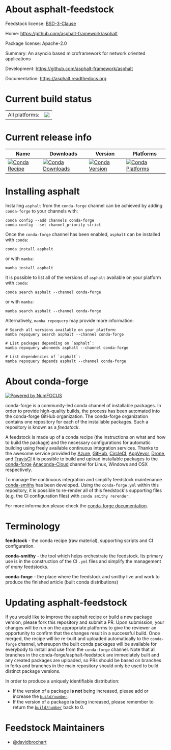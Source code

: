 About asphalt-feedstock
=======================

Feedstock license: [BSD-3-Clause](https://github.com/conda-forge/asphalt-feedstock/blob/main/LICENSE.txt)

Home: https://github.com/asphalt-framework/asphalt

Package license: Apache-2.0

Summary: An asyncio based microframework for network oriented applications

Development: https://github.com/asphalt-framework/asphalt

Documentation: https://asphalt.readthedocs.org

Current build status
====================


<table><tr><td>All platforms:</td>
    <td>
      <a href="https://dev.azure.com/conda-forge/feedstock-builds/_build/latest?definitionId=18794&branchName=main">
        <img src="https://dev.azure.com/conda-forge/feedstock-builds/_apis/build/status/asphalt-feedstock?branchName=main">
      </a>
    </td>
  </tr>
</table>

Current release info
====================

| Name | Downloads | Version | Platforms |
| --- | --- | --- | --- |
| [![Conda Recipe](https://img.shields.io/badge/recipe-asphalt-green.svg)](https://anaconda.org/conda-forge/asphalt) | [![Conda Downloads](https://img.shields.io/conda/dn/conda-forge/asphalt.svg)](https://anaconda.org/conda-forge/asphalt) | [![Conda Version](https://img.shields.io/conda/vn/conda-forge/asphalt.svg)](https://anaconda.org/conda-forge/asphalt) | [![Conda Platforms](https://img.shields.io/conda/pn/conda-forge/asphalt.svg)](https://anaconda.org/conda-forge/asphalt) |

Installing asphalt
==================

Installing `asphalt` from the `conda-forge` channel can be achieved by adding `conda-forge` to your channels with:

```
conda config --add channels conda-forge
conda config --set channel_priority strict
```

Once the `conda-forge` channel has been enabled, `asphalt` can be installed with `conda`:

```
conda install asphalt
```

or with `mamba`:

```
mamba install asphalt
```

It is possible to list all of the versions of `asphalt` available on your platform with `conda`:

```
conda search asphalt --channel conda-forge
```

or with `mamba`:

```
mamba search asphalt --channel conda-forge
```

Alternatively, `mamba repoquery` may provide more information:

```
# Search all versions available on your platform:
mamba repoquery search asphalt --channel conda-forge

# List packages depending on `asphalt`:
mamba repoquery whoneeds asphalt --channel conda-forge

# List dependencies of `asphalt`:
mamba repoquery depends asphalt --channel conda-forge
```


About conda-forge
=================

[![Powered by
NumFOCUS](https://img.shields.io/badge/powered%20by-NumFOCUS-orange.svg?style=flat&colorA=E1523D&colorB=007D8A)](https://numfocus.org)

conda-forge is a community-led conda channel of installable packages.
In order to provide high-quality builds, the process has been automated into the
conda-forge GitHub organization. The conda-forge organization contains one repository
for each of the installable packages. Such a repository is known as a *feedstock*.

A feedstock is made up of a conda recipe (the instructions on what and how to build
the package) and the necessary configurations for automatic building using freely
available continuous integration services. Thanks to the awesome service provided by
[Azure](https://azure.microsoft.com/en-us/services/devops/), [GitHub](https://github.com/),
[CircleCI](https://circleci.com/), [AppVeyor](https://www.appveyor.com/),
[Drone](https://cloud.drone.io/welcome), and [TravisCI](https://travis-ci.com/)
it is possible to build and upload installable packages to the
[conda-forge](https://anaconda.org/conda-forge) [Anaconda-Cloud](https://anaconda.org/)
channel for Linux, Windows and OSX respectively.

To manage the continuous integration and simplify feedstock maintenance
[conda-smithy](https://github.com/conda-forge/conda-smithy) has been developed.
Using the ``conda-forge.yml`` within this repository, it is possible to re-render all of
this feedstock's supporting files (e.g. the CI configuration files) with ``conda smithy rerender``.

For more information please check the [conda-forge documentation](https://conda-forge.org/docs/).

Terminology
===========

**feedstock** - the conda recipe (raw material), supporting scripts and CI configuration.

**conda-smithy** - the tool which helps orchestrate the feedstock.
                   Its primary use is in the construction of the CI ``.yml`` files
                   and simplify the management of *many* feedstocks.

**conda-forge** - the place where the feedstock and smithy live and work to
                  produce the finished article (built conda distributions)


Updating asphalt-feedstock
==========================

If you would like to improve the asphalt recipe or build a new
package version, please fork this repository and submit a PR. Upon submission,
your changes will be run on the appropriate platforms to give the reviewer an
opportunity to confirm that the changes result in a successful build. Once
merged, the recipe will be re-built and uploaded automatically to the
`conda-forge` channel, whereupon the built conda packages will be available for
everybody to install and use from the `conda-forge` channel.
Note that all branches in the conda-forge/asphalt-feedstock are
immediately built and any created packages are uploaded, so PRs should be based
on branches in forks and branches in the main repository should only be used to
build distinct package versions.

In order to produce a uniquely identifiable distribution:
 * If the version of a package **is not** being increased, please add or increase
   the [``build/number``](https://docs.conda.io/projects/conda-build/en/latest/resources/define-metadata.html#build-number-and-string).
 * If the version of a package **is** being increased, please remember to return
   the [``build/number``](https://docs.conda.io/projects/conda-build/en/latest/resources/define-metadata.html#build-number-and-string)
   back to 0.

Feedstock Maintainers
=====================

* [@davidbrochart](https://github.com/davidbrochart/)

